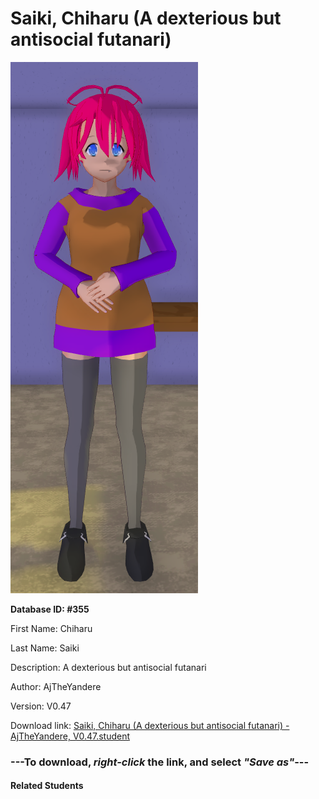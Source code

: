 # Saiki, Chiharu (A dexterious but antisocial futanari)

<img src="Files/Saiki, Chiharu (A dexterious but antisocial futanari).png" title="Saiki, Chiharu (A dexterious but antisocial futanari) - AjTheYandere, V0.47">

**Database ID: #355**

First Name: Chiharu

Last Name: Saiki

Description: A dexterious but antisocial futanari

Author: AjTheYandere

Version: V0.47

Download link: <a href="https://raw.githubusercontent.com/Arbiter1223/Daigaku-Gurashi-Custom-Students/master/Students/Files/Saiki%2C%20Chiharu%20(A%20dexterious%20but%20antisocial%20futanari)%20-%20AjTheYandere%2C%20V0.47.student">Saiki, Chiharu (A dexterious but antisocial futanari) - AjTheYandere, V0.47.student</a>

### ---**To download, _right-click_ the link, and select _"Save as"_**---

#### Related Students

